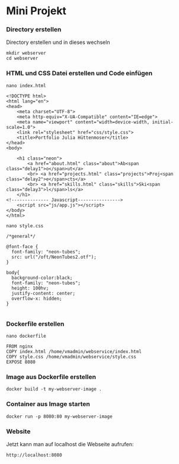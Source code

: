 # Mini Projekt

### Directory erstellen
Directory erstellen und in dieses wechseln
``` 
mkdir webserver
cd webserver 
```

### HTML und CSS Datei erstellen und Code einfügen

```
nano index.html

<!DOCTYPE html>
<html lang="en">
<head>
    <meta charset="UTF-8">
    <meta http-equiv="X-UA-Compatible" content="IE=edge">
    <meta name="viewport" content="width=device-width, initial-scale=1.0">
    <link rel="stylesheet" href="css/style.css">
    <title>Portfolio Julia Hüttenmoser</title>
</head>
<body>

    <h1 class="neon">
        <a href="about.html" class="about">Ab<span class="delay1">o</span>ut</a>
        <br> <a href="projects.html" class="projects">Proj<span class="delay2">e</span>cts</a>
        <br> <a href="skills.html" class="skills">Ski<span class="delay3">l</span>ls</a>
    </h1>
<!-------------- Javascript---------------->
    <script src="js/app.js"></script>
</body>
</html>

nano style.css

/*general*/

@font-face {
  font-family: "neon-tubes";
  src: url("/oft/NeonTubes2.otf");
}

body{
  background-color:black;
  font-family: "neon-tubes";
  height: 100hv;
  justify-content: center;
  overflow-x: hidden;
}


```

### Dockerfile erstellen
 ```
nano dockerfile

FROM nginx
COPY index.html /home/vmadmin/webservice/index.html
COPY style.css /home/vmadmin/webservice/style.css
EXPOSE 8080
```

### Image aus Dockerfile erstellen

```
docker build -t my-webserver-image .
```

### Container aus Image starten
 
 ```
 docker run -p 8080:80 my-webserver-image
 ```


 ### Website
 Jetzt kann man auf localhost die Webseite aufrufen:

 ```
 http://localhost:8080
 ```